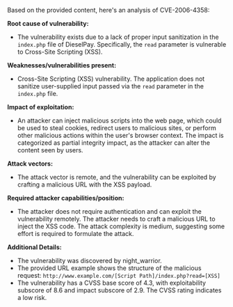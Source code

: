 Based on the provided content, here's an analysis of CVE-2006-4358:

**Root cause of vulnerability:**
*   The vulnerability exists due to a lack of proper input sanitization in the `index.php` file of DieselPay. Specifically, the `read` parameter is vulnerable to Cross-Site Scripting (XSS).

**Weaknesses/vulnerabilities present:**
*   Cross-Site Scripting (XSS) vulnerability. The application does not sanitize user-supplied input passed via the `read` parameter in the `index.php` file.

**Impact of exploitation:**
*   An attacker can inject malicious scripts into the web page, which could be used to steal cookies, redirect users to malicious sites, or perform other malicious actions within the user's browser context. The impact is categorized as partial integrity impact, as the attacker can alter the content seen by users.

**Attack vectors:**
*   The attack vector is remote, and the vulnerability can be exploited by crafting a malicious URL with the XSS payload.

**Required attacker capabilities/position:**
*   The attacker does not require authentication and can exploit the vulnerability remotely. The attacker needs to craft a malicious URL to inject the XSS code. The attack complexity is medium, suggesting some effort is required to formulate the attack.

**Additional Details:**
* The vulnerability was discovered by night_warrior.
* The provided URL example shows the structure of the malicious request: `http://www.example.com/[Script Path]/index.php?read=[XSS]`
*  The vulnerability has a CVSS base score of 4.3, with exploitability subscore of 8.6 and impact subscore of 2.9. The CVSS rating indicates a low risk.